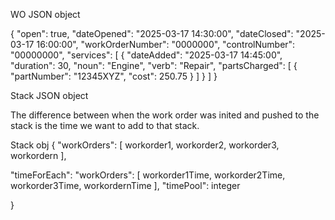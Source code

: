WO JSON object

{
  "open": true,
  "dateOpened": "2025-03-17 14:30:00",
  "dateClosed": "2025-03-17 16:00:00",
  "workOrderNumber": "0000000",
  "controlNumber": "00000000",
  "services": [
    {
      "dateAdded": "2025-03-17 14:45:00",
      "duration": 30,
      "noun": "Engine",
      "verb": "Repair",
      "partsCharged": [
        {
          "partNumber": "12345XYZ",
          "cost": 250.75
        }
      ]
    }
  ]
}

Stack JSON object

The difference between when the work order was inited and pushed to the stack is the time we want to add to that stack.

Stack obj
{
  "workOrders": 
    [
        workorder1, workorder2, workorder3, workordern
    ],

  "timeForEach":
  "workOrders": 
    [
        workorder1Time, workorder2Time, workorder3Time, workordernTime
    ],
    "timePool": integer

}

